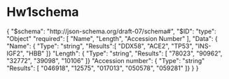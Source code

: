 # Hw1schema
{
"$schema": "http://json-schema.org/draft-07/schema#",
"$ID": 
"type": "Object"
"required": [
"Name",
"Length",
"Accession Number"
],
"Data": {
"Name": {
"Type": "string",
"Results":[
"DDX58",
"ACE2",
"TP53",
"INS-IGF2",
"HBB"
]}
"Length": {
"Type": "string",
"Results": [
"78023",
"90962",
"32772",
"39098",
"10106"
]}
"Accession number": {
"Type": "string"
"Results": [
"046918",
"12575",
"017013",
"050578",
"059281"
]}
}
}
